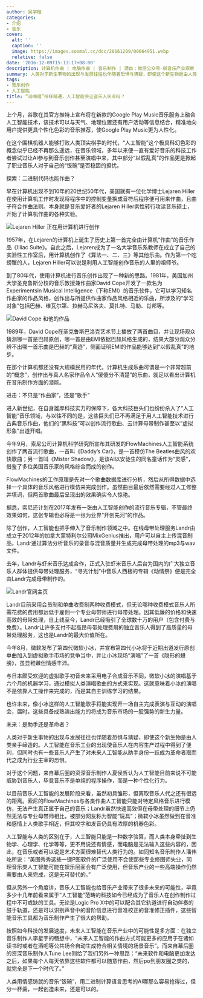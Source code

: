 ```yaml
---
author: 吴学楷
categories:
- 介绍
- 音乐
cover:
  alt: ''
  caption: ''
  image: https://images.soomal.cc/doc/20161209/00064951.webp
  relative: false
date: '2016-12-09T15:13:17+08:00'
description: 计算机作曲 | 电脑作曲 | 音乐制作 | 源自：微信公众号-新音乐产业观察 | 版权：转载 |  平均/总评分：00.00/0
summary: 人类对于新生事物的出现与发展往往也伴随着恐惧与猜疑，即使这个新生物是由人类亲手缔造的。人工智能在音乐工业的出现使音乐人在内容生产过程中得到了便利，但同时也有一些音乐人产生了对未来人工智能从助手身份一跃成为革命者取而代之成为行业主宰的恐惧……
tags:
- 音乐创作
- 人工智能
title: “词曲唱”样样精通，人工智能会让音乐人失业吗？
---
```


上个月，谷歌在其官方推特上宣布将在新款的Google Play Music音乐服务上融合人工智能技术，该技术可以与天气、地理位置还有用户活动等信息结合，精准地向用户提供更具个性化色彩的音乐推荐，使Google Play Music更为人性化。

在这个围棋机器人能够打败人类顶尖棋手的时代，“人工智能”这个极具科幻色彩的概念似乎已经不再那么遥远，在音乐领域，多年以来便一直有爱好音乐的科技工作者尝试过让AI参与到音乐创作甚至演唱中来，其中部分“以假乱真”的作品更是掀起了职业音乐人对于自己的“饭碗”是否稳固的担忧。

探索：二进制代码也能作曲？

早在计算机出现不到10年的20世纪50年代，美国就有一位化学博士Lejaren Hiller在使用计算机工作时发现将程序中的控制变量换成音符后程序便可用来作曲，且曲子符合作曲法则。本身就是音乐爱好者的Lejaren Hiller索性转行攻读音乐硕士，开始了计算机作曲的各种实验。

![Lejaren Hiller 正在用计算机进行创作](https://images.soomal.cc/doc/20161209/00064948_01.webp)





1957年，在Lejaren的计算机上诞生了历史上第一首完全由计算机“作曲”的音乐作品《Illiac Suite》。自此之后，Lejaren成为了一名大学音乐系教师在成立了自己的实验性工作室后，用计算机创作了《算法一、二、三》等其他乐曲。作为第一个吃螃蟹的人，Lejaren Hiller可以说是利用人工智能创作音乐的人里的祖师爷。

到了80年代，使用计算机进行音乐创作出现了一种新的思路。1981年，美国加州大学圣克鲁斯分校的音乐教授兼作曲家David Cope开发了一款名为Experimentsin Musical Intelligence（下称EMI）的音乐软件，它可以学习知名作曲家的作品风格，创作出与所提供作曲家作品风格相近的乐曲，所涉及的“学习对象”包括巴赫、维瓦尔第、拉赫马尼洛夫、莫扎特、马勒、肖邦等。

![David Cope 和他的作品](https://images.soomal.cc/doc/20161209/00064949_01.webp)





1989年，David Cope在圣克鲁斯巴洛克艺术节上播放了两首曲目，并让现场观众猜测哪一首是巴赫原创，哪一首是由EMI依据巴赫风格生成的，结果大部分观众分辨不出哪一首乐曲是巴赫的“真迹”，侧面证明EMI的作品能够达到“以假乱真”的地步。

在那个计算机都还没有大规模民用的年代，计算机生成乐曲可谓是一个非常超前的“概念”，创作出与真人名家作品令人“傻傻分不清楚”的乐曲，就足以看出计算机在音乐制作方面的潜能。

进击：不只是“作曲家”，还是“歌手”

进入新世纪，在自身雄厚科技实力的保障下，各大科技巨头们也纷纷杀入了“人工智能”音乐领域，与以往不同的是，这些巨头们已不再满足于用人工智能技术进行古典音乐作曲，他们的“黑科技”可以创作流行歌曲、云计算母带制作甚至以“虚拟形象”出道开唱。

今年9月，索尼公司计算机科学研究所宣布其研发的FlowMachines人工智能系统创作了两首流行歌曲，一首叫《Daddy’s Car》，是一首模仿The Beatles曲风的欢快歌曲；另一首叫《Mister Shadow》，是该AI以安徒生的同名童话作为“灵感”，借鉴了多位美国音乐家的风格综合而成的创作。

FlowMachines的工作原理是先对一个歌曲数据库进行分析，然后从所得数据中选择一个具体的音乐风格进行模仿来完成创作。虽然曲目最后依然需要经过人工修整并填词，但两首歌曲最后呈现出的效果确实令人惊艳。

据悉，索尼还计划在2017年发布一张由人工智能创作的流行音乐专辑，不管最终效果如何，这张专辑也必将是一张为业界“开创先河”的作品。

除了创作，人工智能也把手伸入了音乐制作领域之中。在线母带处理服务Landr由成立于2012年的加拿大蒙特利尔公司MixGenius推出，用户可以自主上传混音制品，Landr通过算法分析音乐的录音与混音质量并生成完成母带处理的mp3与wav文件。  

去年，Landr与虾米音乐达成合作，正式入驻虾米音乐人后台为国内的广大独立音乐人群体提供母带处理服务，“寻光计划”中音乐人西楼的专辑《动情祭》便是完全由Landr完成母带制作的。

![Landr官网主页](https://images.soomal.cc/doc/20161209/00064950.webp)





Landr目前采用会员制和单曲收费制两种收费模式，但无论哪种收费模式音乐人所需花费的费用都远低于雇佣一个专业母带师进行母带处理。因其低廉的价格和快速高效的母带处理，自上线至今，Landr已经吸引了全球数十万的用户（包含付费与免费）。Landr让许多支付不起高昂母带处理费用的独立音乐人得到了高质量的母带处理服务，这也是Landr的最大价值所在。

今年8月，微软发布了第四代微软小冰，并宣布第四代小冰将于近期出道发行原创单曲加入到虚拟歌手市场的竞争当中，并让小冰现场“演唱”了一首《隐形的翅膀》，虽显稚嫩但情感丰沛。

与日本颇受欢迎的虚拟歌手初音未来采用电子合成音乐不同，微软小冰的演唱基于六个月的机器学习，通过模拟人类演唱歌曲的方式来实现。这就意味着小冰的演唱不是依靠人工操作来完成的，而是其自主训练学习的结果。

也许未来，像小冰这样的人工智能歌手将能实现开一场自主完成表演与互动的演唱会，届时，这些具备成熟演出能力的将成为音乐市场的一股强势的新生力量。

未来：是助手还是革命者？

人类对于新生事物的出现与发展往往也伴随着恐惧与猜疑，即使这个新生物是由人类亲手缔造的。人工智能在音乐工业的出现使音乐人在内容生产过程中得到了便利，但同时也有一些音乐人产生了对未来人工智能从助手身份一跃成为革命者取而代之成为行业主宰的恐惧。

对于这个问题，来自幕后圈的资深音乐制作人夏侯哲认为人工智能目前来说不可能威胁到音乐人，毕竟音乐不是单纯的程序操作，而是一种个性化行为。

以目前音乐人工智能的发展阶段来看，虽然初具雏形，但离取音乐人代之还有很远的距离。索尼的FlowMachines与各类作曲人工智能只能对特定风格音乐进行模仿，无法产生真正属于自己的音乐；Landr虽然快速高效但在母带处理的细节上仍然无法与专业母带师相比，被部分网友称为智能“玩具”；微软小冰虽然做到在音准和感情上人类歌手相近，但其咬字和发音仍具有浓厚的机器色彩。

人工智能与人类的区别在于，人工智能只能是一种数字验算，而人类本身牵扯到生物学、心理学、化学等等，更不用说还有情感，而电脑是无法输入这些内容的，因此，在音乐或者可以说是艺术方面很难替代人类行为的。如同知名音乐制作人潘伟屹所说：“美图秀秀这些一键P图软件的广泛使用不会使那些专业修图师失业，同理音乐类人工智能可能在娱乐层面会有广泛使用，但音乐产业的一些高端操作仍然需要由人来完成，这是无可替代的。”

但从另外一个角度讲，音乐人工智能也给音乐产业带来了很多未来的可能性，毕竟多少十几年前看来属于“人工智能”范畴的科技如今已经成为了音乐人在创作制作过程中不可或缺的工具。无论是Logic Pro X中的可以配合其它轨道进行自动伴奏的鼓手轨道，还是可以识别声音中的音阶信息进行音准校正的音准修正插件，这些智能音乐工具都为音乐制作产生了很大的帮助。

按照如今科技的发展速度，未来人工智能在音乐产业中的可能性是多方面：在独立音乐制作人李星宇的畅想中，“未来人工智能的作曲方式可能更多的应用于在诸如读书时或者在酒吧等公共场合自动生成符合相关情境的场景音乐”。而来自幕后圈的资深音乐制作人Tune Lee则给了我们另外一种思路：“未来软件和电脑更加发达之后，如果每个人每天依靠这些软件都可以随意作曲，然后po到朋友圈之类的，就完全是下一个时代了。”

人类用情感铸就的音乐“饭碗”，用二进制计算语言思考的AI哪那么容易抢得过，但分一杯羹，一起创造未来，还是可以的。